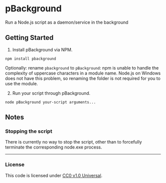 pBackground
===============

Run a Node.js script as a daemon/service in the background

Getting Started
---------------
1. Install pBackground via NPM.
  
  `npm install pbackground`
  
  Optionally: rename `pbackground` to `pBackground`: npm is unable to
  handle the complexity of uppercase characters in a module name. Node.js on
  Windows does not have this problem, so renaming the folder is not required
  for you to use the module.
  
2. Run your script through pBackground.
  
  `node pBackground your-script arguments...`

Notes
-----
### Stopping the script

There is currently no way to stop the script, other than to forcefully
terminate the corresponding node.exe process.

--------------------------------------------------------------------------------

### License
This code is licensed under [CC0 v1.0 Universal](https://creativecommons.org/publicdomain/zero/1.0/).

